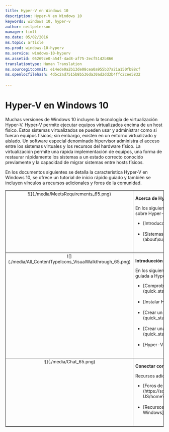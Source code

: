 ```yaml
---
title: Hyper-V en Windows 10
description: Hyper-V en Windows 10
keywords: windows 10, hyper-v
author: neilpeterson
manager: timlt
ms.date: 05/02/2016
ms.topic: article
ms.prod: windows-10-hyperv
ms.service: windows-10-hyperv
ms.assetid: 05269ce0-a54f-4ad8-af75-2ecf5142b866
translationtype: Human Translation
ms.sourcegitcommit: e14ede0a2b13de08cea0a955b37a21a150fb88cf
ms.openlocfilehash: 4d5c2ad7515b8b536da30ad2dd3b4ffc2cee5832

---
```


# Hyper-V en Windows 10 

Muchas versiones de Windows 10 incluyen la tecnología de virtualización Hyper-V. Hyper-V permite ejecutar equipos virtualizados encima de un host físico. Estos sistemas virtualizados se pueden usar y administrar como si fueran equipos físicos; sin embargo, existen en un entorno virtualizado y aislado. Un software especial denominado hipervisor administra el acceso entre los sistemas virtuales y los recursos del hardware físico. La virtualización permite una rápida implementación de equipos, una forma de restaurar rápidamente los sistemas a un estado correcto conocido previamente y la capacidad de migrar sistemas entre hosts físicos.

En los documentos siguientes se detalla la característica Hyper-V en Windows 10, se ofrece un tutorial de inicio rápido guiado y también se incluyen vínculos a recursos adicionales y foros de la comunidad. 

<table border="1" style="background-color:FFFFCC;border-collapse:collapse;border:1px solid FFCC00;color:000000;width:100%" cellpadding="15" cellspacing="3">
    <tr valign="top">
        <td><center>![](./media/MeetsRequirements_65.png)</center></td>
        <td valign="top">
            <p><strong>Acerca de Hyper-V en Windows</strong></p>
            <p>En los siguientes artículos se ofrece una introducción e información sobre Hyper-V en Windows.</p>
            <ul>
                <li class="unordered">[Introducción a Hyper-V](./about/hyperv_on_windows.md)<br /><br /></li>
                <li class="unordered">[Sistemas operativos invitados compatibles](about\supported_guest_os.md)<br /><br /></li>
            </ul>   
        </td>
    </tr>
    <tr valign="top">
        <td><center>![](./media/All_ContentTypeIcons_VisualWalkthrough_65.png)</center></td>
        <td valign="top">
            <p><strong>Introducción a Hyper-V</strong></p>
            <p>En los siguientes documentos se ofrece una introducción rápida y guiada a Hyper-V en Windows 10.</p>
            <ul>
                <li class="unordered">[Comprobar los requisitos del sistema](quick_start\walkthrough_compatibility.md)<br /><br /></li>
                <li class="unordered">[Instalar Hyper-V](quick_start\walkthrough_install.md)<br /><br /></li>
                <li class="unordered">[Crear un conmutador virtual](quick_start\walkthrough_virtual_switch.md)<br /><br /></li>
                <li class="unordered">[Crear una máquina virtual](quick_start\walkthrough_create_vm.md)<br /><br /></li>
                <li class="unordered">[Hyper-V y PowerShell](quick_start\walkthrough_powershell.md)<br /><br /></li>
            </ul>
        </td>
    </tr>
    <tr valign="top">
        <td><center>![](./media/Chat_65.png)</center></td>
        <td valign="top">
            <p><strong>Conectar con la comunidad y el soporte técnico</strong></p>
            <p>Recursos adicionales de la comunidad y de soporte técnico</p>
            <ul>
                <li class="unordered">[Foros de Hyper-V](https://social.technet.microsoft.com/Forums/windowsserver/en-US/home?forum=winserverhyperv)<br /><br /></li>
                <li class="unordered">[Recursos de la comunidad para contenedores de Hyper-V y Windows](/virtualization/community/community_overview)<br /><br /></li>
            </ul>   
        </td>
    </tr>
</table>



<!--HONumber=Jun16_HO4-->


